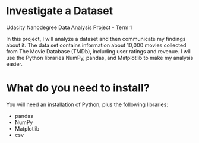 # Investigate a Dataset
 Udacity Nanodegree Data Analysis Project - Term 1

In this project, I will analyze a dataset and then communicate my findings about it. The data set contains information about 10,000 movies collected from The Movie Database (TMDb), including user ratings and revenue.
I will use the Python libraries NumPy, pandas, and Matplotlib to make my analysis easier.

# What do you need to install?
You will need an installation of Python, plus the following libraries:

* pandas
* NumPy
* Matplotlib
* csv


